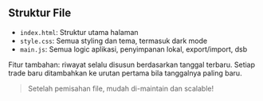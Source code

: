 ## Struktur File

- `index.html`: Struktur utama halaman
- `style.css`: Semua styling dan tema, termasuk dark mode
- `main.js`: Semua logic aplikasi, penyimpanan lokal, export/import, dsb

Fitur tambahan: riwayat selalu disusun berdasarkan tanggal terbaru. Setiap trade baru ditambahkan ke urutan pertama bila tanggalnya paling baru.

> Setelah pemisahan file, mudah di-maintain dan scalable!
